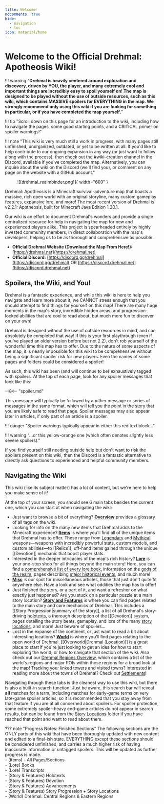```yaml
---
title: Welcome!
nocomments: true
hide:
  - navigation
  - toc
icon: material/home
---
```


# Welcome to the Official Drehmal: Apotheosis Wiki!

!!! warning "**Drehmal is heavily centered around exploration and discovery, driven by YOU, the player, and many extremely cool and important things are incredibly easy to spoil yourself on! The map is designed to be played without the use of outside resources, such as this wiki, which contains MASSIVE spoilers for EVERYTHING in the map.  We strongly recommend only using this wiki if you are looking for something in particular, or if you have completed the map yourself.**"

!!! tip "Scroll down on this page for an introduction to the wiki, including how to navigate the pages, some good starting points, and a CRITICAL primer on spoiler warnings!"

!!! note "This wiki is very much still a work in progress, with many pages still unfinished, unorganized, outdated, or yet to be written at all. If you'd like to help contribute to our ongoing expansion in any way (or just want to follow along with the process), then check out the #wiki-creation channel in the Discord, available if you've completed the map. Alternatively, you can inquire about the wiki on the Discord (we'll find you), or comment on any page on the website with a GitHub account."

<figure markdown>
  ![[drehmal_realmbinder.png]]{ width="600" }
</figure>

Drehmal: Apotheosis is a Minecraft survival-adventure map that boasts a massive, rich open world with an original storyline, many custom gameplay features, expansive lore, and more! The most recent version of Drehmal is v2.2.1: Apotheosis, built for Minecraft Java Edition 1.20.1.

Our wiki is an effort to document Drehmal's wonders and provide a single centralized resource for help in navigating the map for new and experienced players alike. This project is spearheaded entirely by highly invested community members, in direct collaboration with the map's developers, helping us to be as thorough and comprehensive as possible.

* **Official Drehmal Website (Download the Map From Here!):** [https://drehmal.net](https://drehmal.net)
* **Official Discord:** [https://discord.gg/drehmal](https://discord.gg/drehmal) OR [https://discord.drehmal.net](https://discord.drehmal.net)

## Spoilers, the Wiki, and You!
Drehmal is a fantastic experience, and while this wiki is here to help you navigate and learn more about it, we CANNOT stress enough that you should attempt to find things for yourself on this map! There are many huge moments in the map's story, incredible hidden areas, and progression-locked abilities that are cool to read about, but much more fun to discover on your own!

Drehmal is designed without the use of outside resources in mind, and can absolutely be completed that way! If this is your first playthrough (even if you've played an older version before but not 2.2), don't rob yourself of the wonderful time this map has to offer. Due to the nature of some aspects of the map, it is nearly impossible for this wiki to be comprehensive without being a significant spoiler risk for new players. Even the names of some pages and folders could be considered a spoiler!

As such, this wiki has been (and will continue to be) exhaustively tagged with spoilers. At the top of each page, look for any spoiler messages that look like this:

--8<-- "spoiler.md"

This message will typically be followed by another message or series of messages in the same format, which will tell you the point in the story that you are likely safe to read that page. Spoiler messages may also appear later in articles, if only part of an article is a spoiler.

!!! danger "Spoiler warnings typically appear in either this red text block..."

!!! warning "...or this yellow-orange one (which often denotes slightly less severe spoilers)."

If you find yourself still needing outside help but don't want to risk the spoilers present on this wiki, then the Discord is a fantastic alternative to directly ask questions to experienced and helpful community members.

## Navigating the Wiki
This wiki (like its subject matter) has a lot of content, but we're here to help you make sense of it!

At the top of your screen, you should see 6 main tabs besides the current one, which you can start at when navigating the wiki:

- Just want to browse a bit of everything? **[Overview](/Overview/)** provides a glossary of all tags on the wiki. <br>
- Looking for info on the many new items that Drehmal adds to the Minecraft experience? **[Items](/Items/)** is where you'll find all of the unique items that Drehmal has to offer. These range from [Legendary](/Items/Legendary_Items/) and [Mythical](/Items/Mythical_Weapons/) weapons—weapons with incredibly powerful stats, custom models, and custom abilities—to [[Relics]], off-hand items gained through the unique [[Devotion]] mechanic that boost player stats. <br>
- Interested in the deeper intricacies of the map's rich history? **[Lore](/Lore/)** is your one-stop shop for all things beyond the main story! Here, you can find a [comprehensive list of every lore book](/Lore/Books/), information on the [gods of the realm](/Lore/Higher_Beings/), pages describing [major historical events](/Lore/Historical_Events/), and much more! <br>
- **[Misc](/Misc/)** is our spot for miscellaneous articles, those that just don't quite fit anywhere else. Have a look and see what oddities the map has to offer! <br>
- Just finished the story, or a part of it, and want a refresher on what exactly just happened? Are you stuck on a particular puzzle at a main story location? **[Story and Features](/Story_and_Features/)** is where you can find pages related to the main story and core mechanics of Drehmal. This includes a [[Story Progression|summary of the story]], a list of all Drehmal's story-driving [holotexts](/Story_and_Features/Holotexts/), a thorough description of the [[Devotion]] system, pages detailing the story beats, gameplay, and lore of the many [story locations](/Story_and_Features/Story_Locations/), and more! Just beware of spoilers... <br>
- Lost in the expanse of the continent, or just want to read a bit about interesting locations? **[World](/World/)** is where you'll find pages relating to the open world of Drehmal. [[Overworld|Drehmal (Location)]] is a great place to start if you're just looking to get an idea for how to start exploring the world, or how to navigate that section of the wiki. Also check out our [Drehmal Regions Overview](/World/Drehmal/Regions/), which contains a list of the world's regions and major POIs within those regions for a broad look at the map! Tracking your linked towers and visited towns? Interested in reading more about the towns of Drehmal? Check out [Settlements](/World/Settlements/)!

Navigating through these tabs is the cleanest way to use this wiki, but there is also a built-in search function! Just be aware, this search bar will reveal **all** matches for a term, including matches for early-game terms on very late-game spoiler articles, so it is recommended that you stay away from that feature if you are at all concerned about spoilers. For spoiler protection, some extremely spoiler-heavy end-game articles do not appear in search results, but can be found from the [Story Locations](/Story_and_Features/Story_Locations/) folder if you have reached that point and want to read about them.

??? note "Progress Notes: Finished Sections"
    The following sections are the ONLY parts of this wiki that have been thoroughly updated with new content and edited to a final-ish state. EVERYTHING except these sections should be considered unfinished, and carries a much higher risk of having inaccurate information or untagged spoilers. This will be updated as further progress is made. <br>
    - (Items) - All Pages/Sections <br>
    - (Lore) Books <br>
    - (Lore) Transcripts <br>
    - (Story & Features) Holotexts <br>
    - (Story & Features) Devotion <br>
    - (Story & Features) Advancements <br>
    - (Story & Features) Story Progression + Story Locations <br>
    - (World) Drehmal: Central Regions & Eastern Regions

<!-- ## Important Articles
Check out these articles to find your way around Drehmal and this wiki!

todo: re-add once you know what to put here -->
